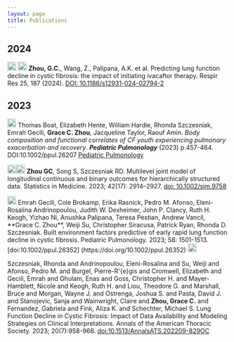 ```yaml
---
layout: page
title: Publications
---
```


## 2024

<img src="../../img/journal-article.png" height="20px">  <img src="../../img/ystar.png" height="20px"> 
**Zhou, G.C.**, Wang, Z., Palipana, A.K. et al. Predicting lung function decline in cystic fibrosis: the impact of initiating ivacaftor therapy. Respir Res 25, 187 (2024). [DOI: 10.1186/s12931-024-02794-2](https://doi.org/10.1186/s12931-024-02794-2)


## 2023
<img src="../../img/journal-article.png" height="20px"> Thomas Boat, Elizabeth Hente, William Hardie, Rhonda Szczesniak, Emrah Gecili, **Grace C. Zhou**, Jacqueline Taylor, Raouf Amin. *Body composition and functional correlates of CF youth experiencing pulmonary exacerbation and recovery*. **_Pediatric Pulmonology_** (2023) p.457-464. DOI:10.1002/ppul.26207 [Pediatric Pulmonology](https://onlinelibrary.wiley.com/doi/10.1002/ppul.26207)

<img src="../../img/journal-article.png" height="20px"><img src="../../img/ystar.png" height="20px"> 
**Zhou GC**, Song S, Szczesniak RD. Multilevel joint model of longitudinal continuous and binary outcomes for hierarchically structured data. Statistics in Medicine. 2023; 42(17): 2914–2927. [doi: 10.1002/sim.9758](https://doi.org/10.1002/sim.9758)

<img src="../../img/journal-article.png" height="20px"> 
Emrah Gecili, Cole Brokamp, Erika Rasnick, Pedro M. Afonso, Eleni-Rosalina Andrinopoulou, Judith W. Dexheimer, John P. Clancy, Ruth H. Keogh, Yizhao Ni, Anushka Palipana, Teresa Pestian, Andrew Vancil, **Grace C. Zhou**, Weiji Su, Christopher Siracusa, Patrick Ryan, Rhonda D. Szczesniak. Built environment factors predictive of early rapid lung function decline in cystic fibrosis. Pediatric Pulmonology. 2023; 58: 1501-1513. [doi:10.1002/ppul.26352] (https://doi.org/10.1002/ppul.26352) 

<img src="../../img/journal-article.png" height="20px"> 

Szczesniak, Rhonda and Andrinopoulou, Eleni-Rosalina and Su, Weiji and Afonso, Pedro M. and Burgel, Pierre-R\'{e}gis and Cromwell, Elizabeth and Gecili, Emrah and Ghulam, Enas and Goss, Christopher H. and Mayer-Hamblett, Nicole and Keogh, Ruth H. and Liou, Theodore G. and Marshall, Bruce and Morgan, Wayne J. and Ostrenga, Joshua S. and Pasta, David J. and Stanojevic, Sanja and Wainwright, Claire and **Zhou, Grace C.** and Fernandez, Gabriela and Fink, Aliza K. and Schechter, Michael S. Lung Function Decline in Cystic Fibrosis: Impact of Data Availability and Modeling Strategies on Clinical Interpretations. Annals of the American Thoracic Society. 2023; 20(7):958-968. [doi:10.1513/AnnalsATS.202209-829OC](doi:10.1513/AnnalsATS.202209-829OC)




